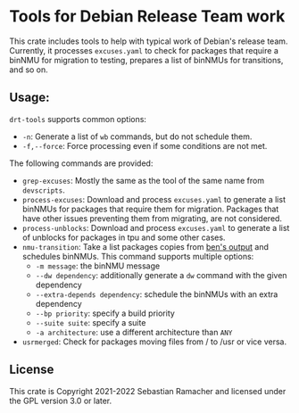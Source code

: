 # Tools for Debian Release Team work

This crate includes tools to help with typical work of Debian's release team. Currently, it processes `excuses.yaml` to check for packages that require a binNMU for migration to testing, prepares a list of binNMUs for transitions, and so on.

## Usage:

`drt-tools` supports common options:
* `-n`: Generate a list of `wb` commands, but do not schedule them.
* `-f,--force`: Force processing even if some conditions are not met.

The following commands are provided:

* `grep-excuses`: Mostly the same as the tool of the same name from `devscripts`.
* `process-excuses`: Download and process `excuses.yaml` to generate a list binNMUs for packages that require them for migration. Packages that have other issues preventing them from migrating, are not considered.
* `process-unblocks`: Download and process `excuses.yaml` to generate a list of unblocks for packages in tpu and some other cases.
* `nmu-transition`: Take a list packages copies from [ben's output](https://release.debian.org/transitions) and schedules binNMUs. This command supports multiple options:
   * `-m message`: the binNMU message
   * `--dw dependency`: additionally generate a `dw` command with the given dependency
   * `--extra-depends dependency`: schedule the binNMUs with an extra dependency
   * `--bp priority`: specify a build priority
   * `--suite suite`: specify a suite
   * `-a architecture`: use a different architecture than `ANY`
* `usrmerged`: Check for packages moving files from / to /usr or vice versa.


## License

This crate is Copyright 2021-2022 Sebastian Ramacher and licensed under the GPL version 3.0 or later.
